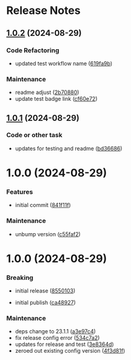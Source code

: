 # Release Notes

## [1.0.2](https://github.com/zenphporg/fixr/compare/v1.0.1...v1.0.2) (2024-08-29)


### Code Refactoring

* updated test workflow name ([619fa9b](https://github.com/zenphporg/fixr/commit/619fa9b6f4851fdc0765703c2fe47ce86aba148d))


### Maintenance

* readme adjust ([2b70880](https://github.com/zenphporg/fixr/commit/2b70880dd3062a58f5859a660492407018ba1a14))
* update test badge link ([cf60e72](https://github.com/zenphporg/fixr/commit/cf60e72db2428260648d1372ad8a849afb142a72))

## [1.0.1](https://github.com/zenphporg/fixr/compare/v1.0.0...v1.0.1) (2024-08-29)


### Code or other task

* updates for testing and readme ([bd36686](https://github.com/zenphporg/fixr/commit/bd366868329ba962c46d950900ace4d24a381f3c))

# 1.0.0 (2024-08-29)


### Features

* initial commit ([841f11f](https://github.com/zenphporg/fixr/commit/841f11f19f112f7cc3460f85af473b21db9f57f3))


### Maintenance

* unbump version ([c55faf2](https://github.com/zenphporg/fixr/commit/c55faf2f8ee4ef99b04d2e2eaac31efb7908bbec))

# 1.0.0 (2024-08-29)


### Breaking

* initial release ([8550103](https://github.com/zenphporg/fixr/commit/85501039c28f6fdae70f567caba6c306500c3a24))


* initial publish ([ca48927](https://github.com/zenphporg/fixr/commit/ca4892700d9ef59b7d7b85924c5efc3abf368c6e))


### Maintenance

* deps change to 23.1.1 ([a3e97c4](https://github.com/zenphporg/fixr/commit/a3e97c4c35beae7663ffe9ad941b69b5ba2920eb))
* fix release config error ([534c7a2](https://github.com/zenphporg/fixr/commit/534c7a28ca2a6ed8f52d55282814311b5841f34a))
* updates for release and test ([3e8364d](https://github.com/zenphporg/fixr/commit/3e8364df0d00867cdce2a3f889bc65e37538521a))
* zeroed out existing config version ([4f3d81f](https://github.com/zenphporg/fixr/commit/4f3d81f65709786764910dce99c06209e11bf2ce))
